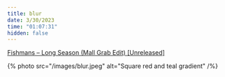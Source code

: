 ```yaml
---
title: blur
date: 3/30/2023
time: "01:07:31"
hidden: false
---
```


[Fishmans – Long Season (Mall Grab Edit) [Unreleased]](https://soundcloud.com/user-82339348-188488393/fishmans-long-season-mg-edit?si=c03b4c97f48240378b2ee04e8940430b&utm_source=clipboard&utm_medium=text&utm_campaign=social_sharing)

{% photo src="/images/blur.jpeg" alt="Square red and teal gradient" /%}
